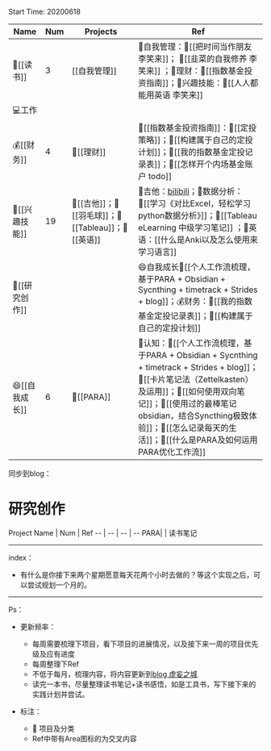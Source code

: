 Start Time: 20200618


 Name | Num | Projects |Ref 
-- | -- | -- | -- 
📖[[读书]] | 3 |[[自我管理]]|📌自我管理：🔗[[把时间当作朋友 李笑来]]； 🔗[[韭菜的自我修养 李笑来]] ；📌理财：🔗[[指数基金投资指南]]；🎸兴趣技能：🔗[[人人都能用英语 李笑来]]
💻工作 | | 
💰[[财务]] | 4 |📌[[理财]] | 📌[[指数基金投资指南]]：🔗[[定投策略]]；🔗[[构建属于自己的定投计划]]；🔗[[我的指数基金定投记录表]]；🔗[[怎样开个内场基金账户 todo]] 
🎸[[兴趣技能]] | 19 |📌[[吉他]]；📌[[羽毛球]]；📌[[Tableau]]；📌[[英语]] |📌吉他：[bilibili](https://space.bilibili.com/260946131)；📌数据分析：🔗[[学习《对比Excel，轻松学习python数据分析》]]；🔗[[Tableau eLearning 中级学习笔记]] ；📌英语：[[什么是Anki以及怎么使用来学习语言]]
📒[[研究创作]] | | |😄自我成长🔗[[个人工作流梳理，基于PARA + Obsidian + Sycnthing + timetrack + Strides + blog]]；💰财务：🔗[[我的指数基金定投记录表]]；🔗[[构建属于自己的定投计划]]
😄[[自我成长]] | 6 |📌[[PARA]]|📌认知：🔗[[个人工作流梳理，基于PARA + Obsidian + Sycnthing + timetrack + Strides + blog]]；🔗[[卡片笔记法（Zettelkasten）及运用]]；🔗[[如何使用双向笔记]]；🔗[[使用过的最棒笔记obsidian，结合Syncthing极致体验]]；🔗[[怎么记录每天的生活]]；🔗[[什么是PARA及如何运用PARA优化工作流]] 


同步到blog：
# 研究创作
 Project Name | Num | Ref 
-- | -- | -- | -- 
PARA| | 读书笔记



---
index：
- 有什么是你接下来两个星期愿意每天花两个小时去做的？等这个实现之后，可以尝试规划一个月的。



---

Ps：
- 更新频率：
	- 每周需要梳理下项目，看下项目的进展情况，以及接下来一周的项目优先级及应有进度
	- 每周整理下Ref
	- 不低于每月，梳理内容，将内容更新到[blog 虚妄之城](https://liheyuting.github.io/)
	- 读完一本书，尽量整理读书笔记+读书感悟，如是工具书，写下接下来的实践计划并尝试。

- 标注：
	- 📌 项目及分类
	- Ref中带有Area图标的为交叉内容